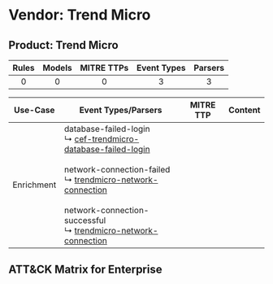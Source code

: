 Vendor: Trend Micro
===================
Product: Trend Micro
--------------------
| Rules | Models | MITRE TTPs | Event Types | Parsers |
|:-----:|:------:|:----------:|:-----------:|:-------:|
|   0   |   0    |     0      |      3      |    3    |

|  Use-Case  | Event Types/Parsers                                                                                                                                                                                                                                                                                                                                                                                        | MITRE TTP | Content                                                    |
|:----------:| ---------------------------------------------------------------------------------------------------------------------------------------------------------------------------------------------------------------------------------------------------------------------------------------------------------------------------------------------------------------------------------------------------------- | --------- | ---------------------------------------------------------- |
| Enrichment |  database-failed-login<br> ↳ [cef-trendmicro-database-failed-login](Parsers/parserContent_cef-trendmicro-database-failed-login.md)<br><br> network-connection-failed<br> ↳ [trendmicro-network-connection](Parsers/parserContent_trendmicro-network-connection.md)<br><br> network-connection-successful<br> ↳ [trendmicro-network-connection](Parsers/parserContent_trendmicro-network-connection.md)<br> |           | [](Rules_Models/r_m_trend_micro_trend_micro_Enrichment.md) |

ATT&CK Matrix for Enterprise
----------------------------
